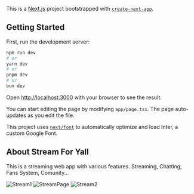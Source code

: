 This is a [Next.js](https://nextjs.org/) project bootstrapped with [`create-next-app`](https://github.com/vercel/next.js/tree/canary/packages/create-next-app).

## Getting Started

First, run the development server:

```bash
npm run dev
# or
yarn dev
# or
pnpm dev
# or
bun dev
```

Open [http://localhost:3000](http://localhost:3000) with your browser to see the result.

You can start editing the page by modifying `app/page.tsx`. The page auto-updates as you edit the file.

This project uses [`next/font`](https://nextjs.org/docs/basic-features/font-optimization) to automatically optimize and load Inter, a custom Google Font.

## About Stream For Yall

This is a streaming web app with various features.
Streaming, Chatting, Fans System, Comunity...

![Stream1](https://github.com/user-attachments/assets/1d6fd149-402e-4fd7-abb5-742027fc5a29)
![StreamPage](https://github.com/user-attachments/assets/58f97b8c-6b93-455a-836e-8b5a53f42868)
![Stream2](https://github.com/user-attachments/assets/54b46bc2-05ab-4ce6-959d-cf4efdd71800)
